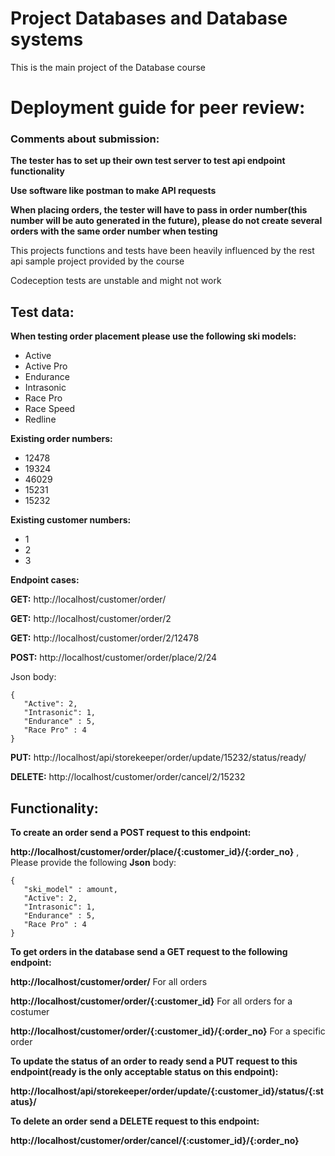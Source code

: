<h1>Project Databases and Database systems</h1>

This is the main project of the Database course

<h1>Deployment guide for peer review:</h1>

<h3>Comments about submission:</h3>

**The tester has to set up their own test server to test api endpoint functionality**

**Use software like postman to make API requests**

**When placing orders, the tester will have to pass in order number(this number will be auto generated in the future), please do not create several orders with the same order number when testing** 

This projects functions and tests have been heavily influenced by the rest api sample project provided by the course 

Codeception tests are unstable and might not work  

<h2>Test data:</h2>

**When testing order placement please use the following ski models:**
 - Active
 - Active Pro
 - Endurance
 - Intrasonic
 - Race Pro
 - Race Speed
 - Redline 

**Existing order numbers:** 
 - 12478
 - 19324
 - 46029 
 - 15231 
 - 15232

**Existing customer numbers:** 
- 1
- 2 
- 3 

**Endpoint cases:**

**GET:** http://localhost/customer/order/

**GET:** http://localhost/customer/order/2

**GET:** http://localhost/customer/order/2/12478

**POST:** http://localhost/customer/order/place/2/24

Json body:    
 ```
{
    "Active": 2,
    "Intrasonic": 1,
    "Endurance" : 5,
    "Race Pro" : 4
}
``` 

**PUT:** http://localhost/api/storekeeper/order/update/15232/status/ready/

**DELETE:** http://localhost/customer/order/cancel/2/15232


<h2>Functionality:</h2>

**To create an order send a POST request to this endpoint:** 

**http://localhost/customer/order/place/{:customer_id}/{:order_no}** , Please provide the following **Json** body:
    
 ```
{
    "ski_model" : amount,
    "Active": 2,
    "Intrasonic": 1,
    "Endurance" : 5,
    "Race Pro" : 4
}
``` 

**To get orders in the database send a GET request to the following endpoint:**

**http://localhost/customer/order/** For all orders

**http://localhost/customer/order/{:customer_id}** For all orders for a costumer

**http://localhost/customer/order/{:customer_id}/{:order_no}** For a specific order     
    
**To update the status of an order to ready send a PUT request to this endpoint(ready is the only acceptable status on this endpoint):**

**http://localhost/api/storekeeper/order/update/{:customer_id}/status/{:status}/** 

**To delete an order send a DELETE request to this endpoint:**

**http://localhost/customer/order/cancel/{:customer_id}/{:order_no}**
